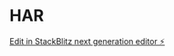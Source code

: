 # HAR

[Edit in StackBlitz next generation editor ⚡️](https://stackblitz.com/~/github.com/mcochranca/HAR)